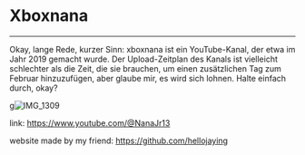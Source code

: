 # Xboxnana
_____________________________________________________________________________________________________________________________________
Okay, lange Rede, kurzer Sinn: xboxnana ist ein YouTube-Kanal, der etwa im Jahr 2019 gemacht wurde. Der Upload-Zeitplan des Kanals ist vielleicht schlechter als die Zeit, die sie brauchen, um einen zusätzlichen Tag zum Februar hinzuzufügen, aber glaube mir, es wird sich lohnen. Halte einfach durch, okay?


g![IMG_1309](https://github.com/user-attachments/assets/0ff5b6a2-6dc9-41e2-bee5-30b20cbbe9dc)




link: https://www.youtube.com/@NanaJr13

website made by my friend: https://github.com/hellojaying
